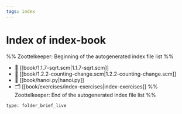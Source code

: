```yaml
---
tags: index
---
```


# Index of index-book

%% Zoottelkeeper: Beginning of the autogenerated index file list  %%
- 📄 [[book/1.1.7-sqrt.scm|1.1.7-sqrt.scm]]
- 📄 [[book/1.2.2-counting-change.scm|1.2.2-counting-change.scm]]
- 📄 [[book/hanoi.py|hanoi.py]]
- 🗂️ [[book/exercises/index-exercises|index-exercises]]
%% Zoottelkeeper: End of the autogenerated index file list  %%

```ccard
type: folder_brief_live
```